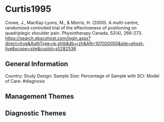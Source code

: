 # Curtis1995
Crowe, J., MacKay-Lyons, M., & Morris, H. (2000). A multi-centre, randomized controlled trial of the effectiveness of positioning on quadriplegic shoulder pain. Physiotherapy Canada, 52(4), 266-273. https://search.ebscohost.com/login.aspx?direct=true&AuthType=ip,shib&db=rzh&AN=107020055&site=ehost-live&scope=site&custid=s5282536 

## General Information
Country: 
Study Design: 
Sample Size: 
Percentage of Sample with SCI:
Model of Care: #diagnosis

## Management Themes


## Diagnostic Themes
